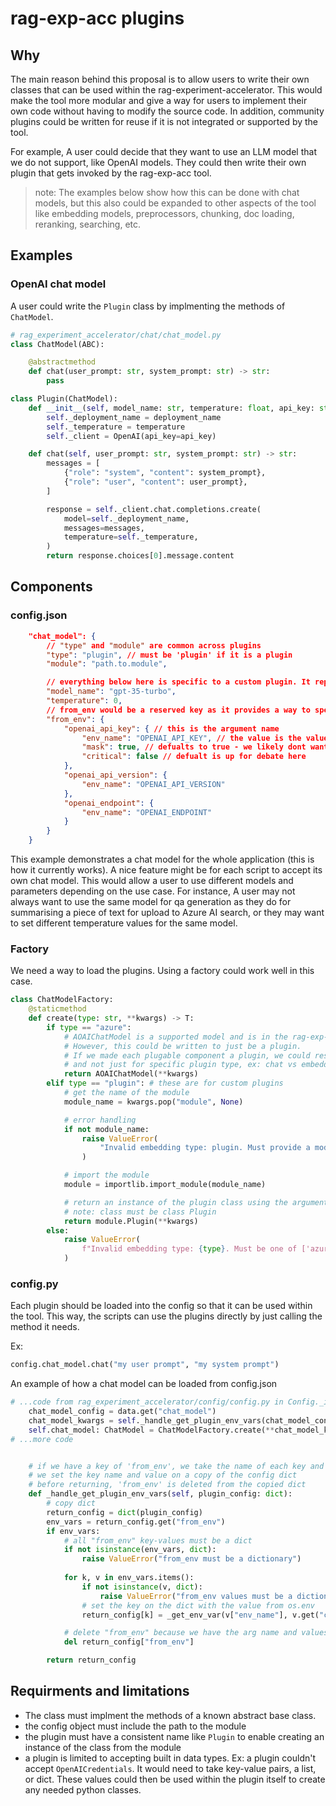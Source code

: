# rag-exp-acc plugins


## Why

The main reason behind this proposal is to allow users to write their own classes that can be used within the rag-experiment-accelerator. This would make the tool more modular and give a way for users to implement their own code without having to modify the source code. In addition, community plugins could be written for reuse if it is not integrated or supported by the tool.


For example, A user could decide that they want to use an LLM model that we do not support, like OpenAI models. They could then write their own plugin that gets invoked by the rag-exp-acc tool.

> note: The examples below show how this can be done with chat models, but this also could be expanded to other aspects of the tool like embedding models, preprocessors, chunking, doc loading, reranking, searching, etc. 


## Examples

### OpenAI chat model

A user could write the `Plugin` class by implmenting the methods of `ChatModel`.

```python
# rag_experiment_accelerator/chat/chat_model.py
class ChatModel(ABC):

    @abstractmethod
    def chat(user_prompt: str, system_prompt: str) -> str:
        pass
```

```python
class Plugin(ChatModel):
    def __init__(self, model_name: str, temperature: float, api_key: str):
        self._deployment_name = deployment_name
        self._temperature = temperature
        self._client = OpenAI(api_key=api_key)

    def chat(self, user_prompt: str, system_prompt: str) -> str:
        messages = [
            {"role": "system", "content": system_prompt},
            {"role": "user", "content": user_prompt},
        ]

        response = self._client.chat.completions.create(
            model=self._deployment_name,
            messages=messages,
            temperature=self._temperature,
        )
        return response.choices[0].message.content
```


## Components


### config.json

```json
    "chat_model": {
        // "type" and "module" are common across plugins
        "type": "plugin", // must be 'plugin' if it is a plugin
        "module": "path.to.module",

        // everything below here is specific to a custom plugin. It represents the argument names and values that the plugin accepts for initialization
        "model_name": "gpt-35-turbo",
        "temperature": 0,
        // from_env would be a reserved key as it provides a way to specify values coming .env
        "from_env": {
            "openai_api_key": { // this is the argument name
                "env_name": "OPENAI_API_KEY", // the value is the value of this environment var
                "mask": true, // defualts to true - we likely dont want to print env variables 
                "critical": false // defualt is up for debate here
            },
            "openai_api_version": {
                "env_name": "OPENAI_API_VERSION"
            },
            "openai_endpoint": {
                "env_name": "OPENAI_ENDPOINT"
            }
        }
    }
```

This example demonstrates a chat model for the whole application (this is how it currently works). A nice feature might be for each script to accept its own chat model. This would allow a user to use different models and parameters depending on the use case. For instance, A user may not always want to use the same model for qa generation as they do for summarising a piece of text for upload to Azure AI search, or they may want to set different temperature values for the same model.


### Factory

We need a way to load the plugins. Using a factory could work well in this case.

```python
class ChatModelFactory:
    @staticmethod
    def create(type: str, **kwargs) -> T:
        if type == "azure":
            # AOAIChatModel is a supported model and is in the rag-exp-acc source code. 
            # However, this could be written to just be a plugin. 
            # If we made each plugable component a plugin, we could resuse this code across plugins,
            # and not just for specific plugin type, ex: chat vs embedding model plugins
            return AOAIChatModel(**kwargs)
        elif type == "plugin": # these are for custom plugins
            # get the name of the module
            module_name = kwargs.pop("module", None)

            # error handling
            if not module_name:
                raise ValueError(
                    "Invalid embedding type: plugin. Must provide a module name."
                )

            # import the module
            module = importlib.import_module(module_name)

            # return an instance of the plugin class using the arguments from config
            # note: class must be class Plugin
            return module.Plugin(**kwargs)
        else:
            raise ValueError(
                f"Invalid embedding type: {type}. Must be one of ['azure', 'plugin']"
            )
```

### config.py

Each plugin should be loaded into the config so that it can be used within the tool. This way, the scripts can use the plugins directly by just calling the method it needs. 

Ex: 
```python
config.chat_model.chat("my user prompt", "my system prompt")
```


An example of how a chat model can be loaded from config.json

```python
# ...code from rag_experiment_accelerator/config/config.py in Config._initialize
    chat_model_config = data.get("chat_model")
    chat_model_kwargs = self._handle_get_plugin_env_vars(chat_model_config)
    self.chat_model: ChatModel = ChatModelFactory.create(**chat_model_kwargs)
# ...more code


    # if we have a key of 'from_env', we take the name of each key and get its value from os.env
    # we set the key name and value on a copy of the config dict
    # before returning, 'from_env' is deleted from the copied dict
    def _handle_get_plugin_env_vars(self, plugin_config: dict):
        # copy dict
        return_config = dict(plugin_config)
        env_vars = return_config.get("from_env")
        if env_vars:
            # all "from_env" key-values must be a dict
            if not isinstance(env_vars, dict):
                raise ValueError("from_env must be a dictionary")
            
            for k, v in env_vars.items():
                if not isinstance(v, dict):
                    raise ValueError("from_env values must be a dictionary")
                # set the key on the dict with the value from os.env
                return_config[k] = _get_env_var(v["env_name"], v.get("critical", False), v.get("mask", True))

            # delete "from_env" because we have the arg name and values in the dict
            del return_config["from_env"]

        return return_config

```


## Requirments and limitations
- The class must implment the methods of a known abstract base class.
- the config object must include the path to the module
- the plugin must have a consistent name like `Plugin` to enable creating an instance of the class from the module
- a plugin is limited to accepting built in data types. Ex: a plugin couldn't accept `OpenAICredentials`. It would need to take key-value pairs, a list, or dict. These values could then be used within the plugin itself to create any needed python classes.
